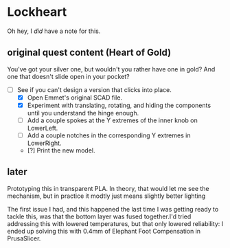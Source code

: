 # Lockheart

Oh hey, I *did* have a note for this.

## original quest content (Heart of Gold)

You've got your silver one, but wouldn't you rather have one in gold? And one that doesn't slide open in your pocket?

- [ ] See if you can't design a version that clicks into place.
  - [x] Open Emmet's original SCAD file.
  - [x] Experiment with translating, rotating, and hiding the components until you understand the hinge enough.
  - [ ] Add a couple spokes at the Y extremes of the inner knob on LowerLeft.
  - [ ] Add a couple notches in the corresponding Y extremes in LowerRight.
  - [?] Print the new model.

## later

Prototyping this in transparent PLA. In theory, that would let me see the mechanism, but in practice it modtly just means slightly better lighting

The first issue I had, and this happened the last time I was getting ready to tackle this, was that the bottom layer was fused together.I'd tried addressing this with lowered temperatures, but that only lowered reliability: I ended up solving this with 0.4mm of Elephant Foot Compensation in PrusaSlicer.
